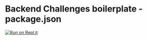 # Backend Challenges boilerplate - package.json
[![Run on Repl.it](https://repl.it/badge/github/Abidzar16/boilerplate-npm)](https://repl.it/github/Abidzar16/boilerplate-npm)
